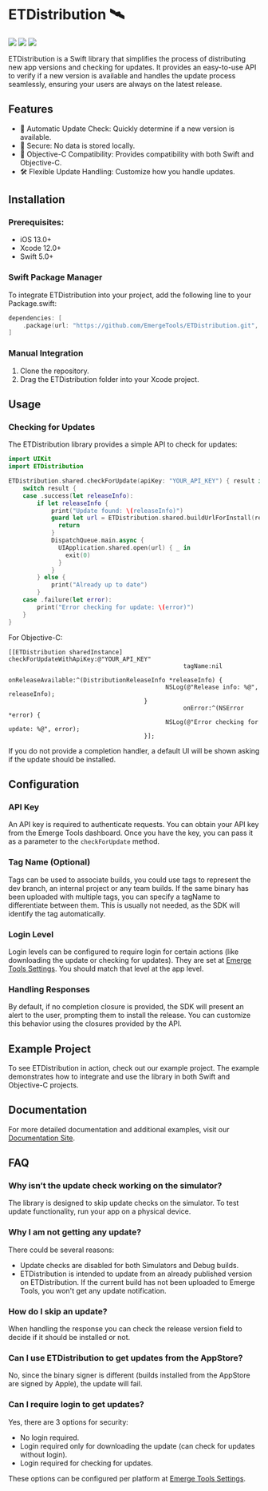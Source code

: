 # ETDistribution 🛰️

[![](https://img.shields.io/badge/dynamic/json?url=https%3A%2F%2Fwww.emergetools.com%2Fapi%2Fv2%2Fpublic_new_build%3FexampleId%3Detdistribution.ETDistribution%26platform%3Dios%26badgeOption%3Dversion_and_max_install_size%26buildType%3Dmanual&query=$.badgeMetadata&label=ETDistribution&logo=apple)](https://www.emergetools.com/app/example/ios/etdistribution.ETDistribution/manual)
[![](https://img.shields.io/endpoint?url=https%3A%2F%2Fswiftpackageindex.com%2Fapi%2Fpackages%2FEmergeTools%2FETDistribution%2Fbadge%3Ftype%3Dswift-versions)](https://swiftpackageindex.com/EmergeTools/ETDistribution)
[![](https://img.shields.io/endpoint?url=https%3A%2F%2Fswiftpackageindex.com%2Fapi%2Fpackages%2FEmergeTools%2FETDistribution%2Fbadge%3Ftype%3Dplatforms)](https://swiftpackageindex.com/EmergeTools/ETDistribution)

ETDistribution is a Swift library that simplifies the process of distributing new app versions and checking for updates. It provides an easy-to-use API to verify if a new version is available and handles the update process seamlessly, ensuring your users are always on the latest release.

## Features

- 🚀 Automatic Update Check: Quickly determine if a new version is available.
- 🔑 Secure: No data is stored locally.
- 🎯 Objective-C Compatibility: Provides compatibility with both Swift and Objective-C.
- 🛠️ Flexible Update Handling: Customize how you handle updates.

## Installation

### Prerequisites:
- iOS 13.0+
- Xcode 12.0+
- Swift 5.0+

### Swift Package Manager

To integrate ETDistribution into your project, add the following line to your Package.swift:
```swift
dependencies: [
    .package(url: "https://github.com/EmergeTools/ETDistribution.git", from: "v0.1.2")
]
```

### Manual Integration
1.	Clone the repository.
2.	Drag the ETDistribution folder into your Xcode project.

## Usage

### Checking for Updates
The ETDistribution library provides a simple API to check for updates:
```swift
import UIKit
import ETDistribution

ETDistribution.shared.checkForUpdate(apiKey: "YOUR_API_KEY") { result in
    switch result {
    case .success(let releaseInfo):
        if let releaseInfo {
            print("Update found: \(releaseInfo)")
            guard let url = ETDistribution.shared.buildUrlForInstall(releaseInfo.downloadUrl) else {
              return
            }
            DispatchQueue.main.async {
              UIApplication.shared.open(url) { _ in
                exit(0)
              }
            }
        } else {
            print("Already up to date")
        }
    case .failure(let error):
        print("Error checking for update: \(error)")
    }
}
```

For Objective-C:
```objc
[[ETDistribution sharedInstance] checkForUpdateWithApiKey:@"YOUR_API_KEY"
                                                 tagName:nil
                                      onReleaseAvailable:^(DistributionReleaseInfo *releaseInfo) {
                                            NSLog(@"Release info: %@", releaseInfo);
                                      }
                                                 onError:^(NSError *error) {
                                            NSLog(@"Error checking for update: %@", error);
                                      }];
```

If you do not provide a completion handler, a default UI will be shown asking if the update should be installed.

## Configuration

### API Key

An API key is required to authenticate requests. You can obtain your API key from the Emerge Tools dashboard. Once you have the key, you can pass it as a parameter to the `checkForUpdate` method.

### Tag Name (Optional)

Tags can be used to associate builds, you could use tags to represent the dev branch, an internal project or any team builds. If the same binary has been uploaded with multiple tags, you can specify a tagName to differentiate between them. This is usually not needed, as the SDK will identify the tag automatically.

### Login Level

Login levels can be configured to require login for certain actions (like downloading the update or checking for updates). They are set at [Emerge Tools Settings](https://www.emergetools.com/settings?tab=feature-configuration). You should match that level at the app level.

### Handling Responses

By default, if no completion closure is provided, the SDK will present an alert to the user, prompting them to install the release. You can customize this behavior using the closures provided by the API.

## Example Project
To see ETDistribution in action, check out our example project. The example demonstrates how to integrate and use the library in both Swift and Objective-C projects.

## Documentation

For more detailed documentation and additional examples, visit our [Documentation Site](https://docs.emergetools.com/).

## FAQ

### Why isn’t the update check working on the simulator?

The library is designed to skip update checks on the simulator. To test update functionality, run your app on a physical device.

### Why I am not getting any update?

There could be several reasons:
- Update checks are disabled for both Simulators and Debug builds.
- ETDistribution is intended to update from an already published version on ETDistribution. If the current build has not been uploaded to Emerge Tools, you won't get any update notification.

### How do I skip an update?

When handling the response you can check the release version field to decide if it should be installed or not.

### Can I use ETDistribution to get updates from the AppStore?

No, since the binary signer is different (builds installed from the AppStore are signed by Apple), the update will fail.

### Can I require login to get updates?

Yes, there are 3 options for security:
- No login required.
- Login required only for downloading the update (can check for updates without login).
- Login required for checking for updates.

These options can be configured per platform at [Emerge Tools Settings](https://www.emergetools.com/settings?tab=feature-configuration).